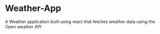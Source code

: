 # Weather-App
A Weather application built using react that fetches weather data using the Open weather API
